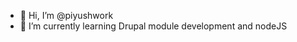 - 👋 Hi, I’m @piyushwork
- 🌱 I’m currently learning Drupal module development and nodeJS


<!---
piyushwork/piyushwork is a ✨ special ✨ repository because its `README.md` (this file) appears on your GitHub profile.
You can click the Preview link to take a look at your changes.
--->
